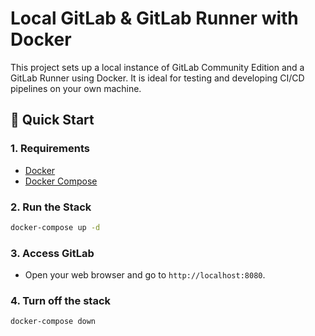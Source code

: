 # Local GitLab & GitLab Runner with Docker

This project sets up a local instance of GitLab Community Edition and a GitLab Runner using Docker. It is ideal for testing and developing CI/CD pipelines on your own machine.

## 🚀 Quick Start

### 1. Requirements

- [Docker](https://docs.docker.com/get-docker/)
- [Docker Compose](https://docs.docker.com/compose/)

### 2. Run the Stack

```bash
docker-compose up -d
```

### 3. Access GitLab
- Open your web browser and go to `http://localhost:8080`.


### 4. Turn off the stack

```bash
docker-compose down
```
